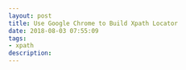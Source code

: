 ```yaml
---
layout: post
title: Use Google Chrome to Build Xpath Locator
date: 2018-08-03 07:55:09
tags:
- xpath
description:
---
```

